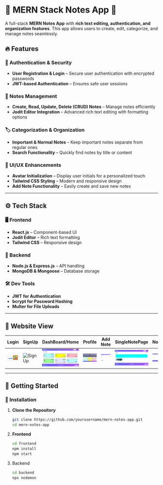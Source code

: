 # 🚀 MERN Stack Notes App 📝  

A full-stack **MERN Notes App** with **rich text editing, authentication, and organization features**. This app allows users to create, edit, categorize, and manage notes seamlessly.   

## 🔥 Features  

### 🔑 Authentication & Security  
- **User Registration & Login** – Secure user authentication with encrypted passwords  
- **JWT-based Authentication** – Ensures safe user sessions  

### 📝 Notes Management  
- **Create, Read, Update, Delete (CRUD) Notes** – Manage notes efficiently  
- **Jodit Editor Integration** – Advanced rich text editing with formatting options  

### 🏷️ Categorization & Organization  
- **Important & Normal Notes** – Keep important notes separate from regular ones  
- **Search Functionality** – Quickly find notes by title or content  

### 🎨 UI/UX Enhancements  
- **Avatar Initialization** – Display user initials for a personalized touch  
- **Tailwind CSS Styling** – Modern and responsive design  
- **Add Note Functionality** – Easily create and save new notes  

---

## ⚙️ Tech Stack  

### 🖥️ Frontend  
- **React.js** – Component-based UI  
- **Jodit Editor** – Rich text formatting  
- **Tailwind CSS** – Responsive design  

### 🔧 Backend  
- **Node.js & Express.js** – API handling  
- **MongoDB & Mongoose** – Database storage  

### 🛠️ Dev Tools  
- **JWT for Authentication**  
- **bcrypt for Password Hashing**  
- **Multer for File Uploads**  

---

## 📸 Website View  

| Login | SignUp | DashBoard/Home | Profile | Add Note | SingleNotePage | NoPage | Delete |
|------------|----------------|------------------|---------|-----------|--------------|--------|--------|
| ![Login](Screenshot%202025-03-13%20142624.png) | ![SignUp](Screenshot%202025-03-13%20143111.png) | ![DashBoard/Home](Screenshot%202025-03-13%20143130.png) | ![Profile](Screenshot%202025-03-13%20143316.png) | ![Add Note](Screenshot%202025-03-13%20143227.png) | ![SingleNotePage](Screenshot%202025-03-13%20143408.png) | ![NoPage](Screenshot%202025-03-13%20143437.png) | ![Delete](Screenshot%202025-03-13%20143453.png) |


---

## 🚀 Getting Started  

### 📌 Installation  

1. **Clone the Repository**  
   ```sh
   git clone https://github.com/yourusername/mern-notes-app.git
   cd mern-notes-app
2. **Frontend**
   ```sh
   cd frontend
   npm install
   npm start
3. Backend
   ```sh
   cd backend
   npx nodemon

   
#

